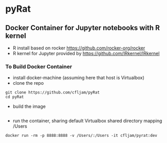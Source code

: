 # pyRat

## Docker Container for Jupyter notebooks with R kernel

- R install based on rocker https://github.com/rocker-org/rocker
- R kernel for Jupyter provided by https://github.com/IRkernel/IRkernel

### To Build Docker Container

- install docker-machine (assuming here that host is Virtualbox)
- clone the repo
```
git clone https://github.com/cfljam/pyRat
cd pyRat
```
- build the image
```docker build -t cfljam/pyrat .
```
- run the container, sharing default Virtualbox shared directory mapping /Users
```
docker run -rm -p 8888:8888 -v /Users/:/Users -it cfljam/pyrat:dev
```
